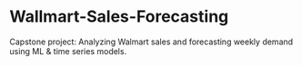 # Wallmart-Sales-Forecasting
Capstone project: Analyzing Walmart sales and forecasting weekly demand using ML &amp; time series models.
